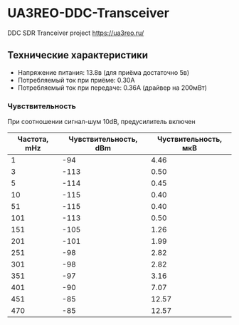 # UA3REO-DDC-Transceiver
DDC SDR Tranceiver project https://ua3reo.ru/

## Технические характеристики

* Напряжение питания: 13.8в (для приёма достаточно 5в)
* Потребляемый ток при приёме: 0.30А
* Потребляемый ток при передаче: 0.36А (драйвер на 200мВт)

### Чувствительность

При соотношении сигнал-шум 10dB, предусилитель включен

Частота, mHz | Чувствительность, dBm | Чуствительность, мкВ
------------ | ------------- | -------------
1	| -94	| 4.46
3	| -113	| 0.50
5	| -114	| 0.45
10  | -115	| 0.40
51	| -115	| 0.40
101	| -113	| 0.50
151	| -105	| 1.26
201	| -101	| 1.99
251	| -98	| 2.82
301	| -98	| 2.82
351	| -97	| 3.16
401	| -90	| 7.07
451	| -85	| 12.57
470	| -85	| 12.57
